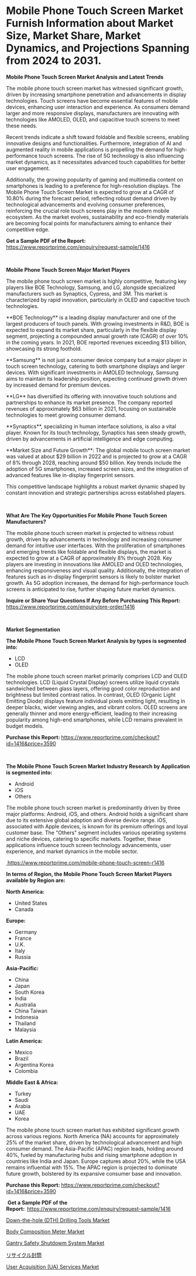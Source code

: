 <p><h1>Mobile Phone Touch Screen Market Furnish Information about Market Size, Market Share, Market Dynamics, and Projections Spanning from 2024 to 2031.</h1></p><p><strong>Mobile Phone Touch Screen Market Analysis and Latest Trends</strong></p>
<p><p>The mobile phone touch screen market has witnessed significant growth, driven by increasing smartphone penetration and advancements in display technologies. Touch screens have become essential features of mobile devices, enhancing user interaction and experience. As consumers demand larger and more responsive displays, manufacturers are innovating with technologies like AMOLED, OLED, and capacitive touch screens to meet these needs.</p><p>Recent trends indicate a shift toward foldable and flexible screens, enabling innovative designs and functionalities. Furthermore, integration of AI and augmented reality in mobile applications is propelling the demand for high-performance touch screens. The rise of 5G technology is also influencing market dynamics, as it necessitates advanced touch capabilities for better user engagement.</p><p>Additionally, the growing popularity of gaming and multimedia content on smartphones is leading to a preference for high-resolution displays. The Mobile Phone Touch Screen Market is expected to grow at a CAGR of 10.80% during the forecast period, reflecting robust demand driven by technological advancements and evolving consumer preferences, reinforcing the crucial role touch screens play in the modern mobile ecosystem. As the market evolves, sustainability and eco-friendly materials are becoming focal points for manufacturers aiming to enhance their competitive edge.</p></p>
<p><strong>Get a Sample PDF of the Report:&nbsp;</strong> <a href="https://www.reportprime.com/enquiry/request-sample/1416">https://www.reportprime.com/enquiry/request-sample/1416</a></p>
<p>&nbsp;</p>
<p><strong>Mobile Phone Touch Screen Major Market Players</strong></p>
<p><p>The mobile phone touch screen market is highly competitive, featuring key players like BOE Technology, Samsung, and LG, alongside specialized manufacturers such as Synaptics, Cypress, and 3M. This market is characterized by rapid innovation, particularly in OLED and capacitive touch technologies.</p><p>**BOE Technology** is a leading display manufacturer and one of the largest producers of touch panels. With growing investments in R&D, BOE is expected to expand its market share, particularly in the flexible display segment, projecting a compounded annual growth rate (CAGR) of over 10% in the coming years. In 2021, BOE reported revenues exceeding $13 billion, showcasing its strong foothold.</p><p>**Samsung** is not just a consumer device company but a major player in touch screen technology, catering to both smartphone displays and larger devices. With significant investments in AMOLED technology, Samsung aims to maintain its leadership position, expecting continued growth driven by increased demand for premium devices.</p><p>**LG** has diversified its offering with innovative touch solutions and partnerships to enhance its market presence. The company reported revenues of approximately $63 billion in 2021, focusing on sustainable technologies to meet growing consumer demand.</p><p>**Synaptics**, specializing in human interface solutions, is also a vital player. Known for its touch technology, Synaptics has seen steady growth, driven by advancements in artificial intelligence and edge computing.</p><p>**Market Size and Future Growth**: The global mobile touch screen market was valued at about $29 billion in 2022 and is projected to grow at a CAGR of 8% through 2028, reaching around $50 billion. Key trends include the adoption of 5G smartphones, increased screen sizes, and the integration of advanced features like in-display fingerprint sensors.</p><p>This competitive landscape highlights a robust market dynamic shaped by constant innovation and strategic partnerships across established players.</p></p>
<p>&nbsp;</p>
<p><strong>What Are The Key Opportunities For Mobile Phone Touch Screen Manufacturers?</strong></p>
<p><p>The mobile phone touch screen market is projected to witness robust growth, driven by advancements in technology and increasing consumer demand for intuitive user interfaces. With the proliferation of smartphones and emerging trends like foldable and flexible displays, the market is expected to grow at a CAGR of approximately 8% through 2028. Key players are investing in innovations like AMOLED and OLED technologies, enhancing responsiveness and visual quality. Additionally, the integration of features such as in-display fingerprint sensors is likely to bolster market growth. As 5G adoption increases, the demand for high-performance touch screens is anticipated to rise, further shaping future market dynamics.</p></p>
<p><strong>Inquire or Share Your Questions If Any Before Purchasing This Report:</strong> <a href="https://www.reportprime.com/enquiry/pre-order/1416">https://www.reportprime.com/enquiry/pre-order/1416</a></p>
<p>&nbsp;</p>
<p><strong>Market Segmentation</strong></p>
<p><strong>The Mobile Phone Touch Screen Market Analysis by types is segmented into:</strong></p>
<p><ul><li>LCD</li><li>OLED</li></ul></p>
<p><p>The mobile phone touch screen market primarily comprises LCD and OLED technologies. LCD (Liquid Crystal Display) screens utilize liquid crystals sandwiched between glass layers, offering good color reproduction and brightness but limited contrast ratios. In contrast, OLED (Organic Light Emitting Diode) displays feature individual pixels emitting light, resulting in deeper blacks, wider viewing angles, and vibrant colors. OLED screens are generally thinner and more energy-efficient, leading to their increasing popularity among high-end smartphones, while LCD remains prevalent in budget models.</p></p>
<p><strong>Purchase this Report:&nbsp;</strong><a href="https://www.reportprime.com/checkout?id=1416&price=3590">https://www.reportprime.com/checkout?id=1416&price=3590</a></p>
<p>&nbsp;</p>
<p><strong>The Mobile Phone Touch Screen Market Industry Research by Application is segmented into:</strong></p>
<p><ul><li>Android</li><li>iOS</li><li>Others</li></ul></p>
<p><p>The mobile phone touch screen market is predominantly driven by three major platforms: Android, iOS, and others. Android holds a significant share due to its extensive global adoption and diverse device range. iOS, associated with Apple devices, is known for its premium offerings and loyal customer base. The "Others" segment includes various operating systems and niche devices, catering to specific markets. Together, these applications influence touch screen technology advancements, user experience, and market dynamics in the mobile sector.</p></p>
<p><a href="https://www.reportprime.com/mobile-phone-touch-screen-r1416">&nbsp;https://www.reportprime.com/mobile-phone-touch-screen-r1416</a></p>
<p><strong>In terms of Region, the Mobile Phone Touch Screen Market Players available by Region are:</strong></p>
<p>
    <p> <strong> North America: </strong>
        <ul>
            <li>United States</li>
            <li>Canada</li>
        </ul>
        </p> 
    <p> <strong> Europe: </strong>
        <ul>
            <li>Germany</li>
            <li>France</li>
            <li>U.K.</li>
            <li>Italy</li>
            <li>Russia</li>
        </ul>
        </p> 
    <p> <strong> Asia-Pacific: </strong>
        <ul>
            <li>China</li>
            <li>Japan</li>
            <li>South Korea</li>
            <li>India</li>
            <li>Australia</li>
            <li>China Taiwan</li>
            <li>Indonesia</li>
            <li>Thailand</li>
            <li>Malaysia</li>
        </ul>
        </p> 
    <p> <strong> Latin America: </strong>
        <ul>
            <li>Mexico</li>
            <li>Brazil</li>
            <li>Argentina Korea</li>
            <li>Colombia</li>
        </ul>
        </p> 
    <p> <strong> Middle East & Africa: </strong>
        <ul>
            <li>Turkey</li>
            <li>Saudi</li>
            <li>Arabia</li>
            <li>UAE</li>
            <li>Korea</li>
        </ul>
    </p>
    </p>
<p><p>The mobile phone touch screen market has exhibited significant growth across various regions. North America (NA) accounts for approximately 25% of the market share, driven by technological advancement and high consumer demand. The Asia-Pacific (APAC) region leads, holding around 40%, fueled by manufacturing hubs and rising smartphone adoption in countries like India and Japan. Europe captures about 20%, while the USA remains influential with 15%. The APAC region is projected to dominate future growth, bolstered by its expansive consumer base and innovation.</p></p>
<p><strong>Purchase this Report: </strong><a href="https://www.reportprime.com/checkout?id=1416&price=3590">https://www.reportprime.com/checkout?id=1416&price=3590</a></p>
<p>&nbsp;<strong>Get a Sample PDF of the Report:&nbsp;&nbsp;</strong><a href="https://www.reportprime.com/enquiry/request-sample/1416">https://www.reportprime.com/enquiry/request-sample/1416</a></p>
<p><strong></strong></p>
<p><p><a href="https://issuu.com/reportprime-2/docs/down-the-hole-dth-drilling-tools-ma_a0aa7e3a387960">Down-the-hole (DTH) Drilling Tools Market</a></p><p><a href="https://www.linkedin.com/pulse/role-body-composition-meter-market-applications-adultchildren-sryhe?trackingId=nug7AlS1RNSjsNV8jPyt2A%3D%3D">Body Composition Meter Market</a></p><p><a href="https://medium.com/@audieyost2008/what-are-the-growth-opportunities-and-challenges-in-the-gantry-safety-shutdowm-system-market-1816bc15d691">Gantry Safety Shutdowm System Market</a></p><p><a href="https://medium.com/@johnson154chris/%E3%83%AA%E3%82%B5%E3%82%A4%E3%82%AF%E3%83%AB%E5%B0%81%E7%AD%92%E5%B8%82%E5%A0%B4%E3%81%AE%E6%A6%82%E8%A6%81-2024%E5%B9%B4%E3%81%8B%E3%82%892031%E5%B9%B4%E3%81%AE%E3%82%B0%E3%83%AD%E3%83%BC%E3%83%90%E3%83%AB%E5%B8%82%E5%A0%B4%E5%8B%95%E5%90%91%E3%81%A8%E4%BB%8A%E5%BE%8C%E3%81%AE%E5%B1%95%E6%9C%9B-a848c0f140a6">リサイクル封筒</a></p><p><a href="https://medium.com/@cesailson56547/user-acquisition-ua-services-market-investigation-industry-evolution-and-forecast-till-2031-8c4e097f22e8">User Acquisition (UA) Services Market</a></p></p>